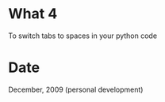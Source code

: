 # What 4 #

To switch tabs to spaces in your python code

# Date #

December, 2009
(personal development)